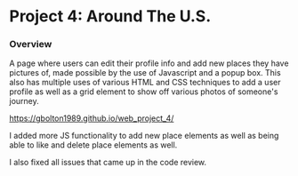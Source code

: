 # Project 4: Around The U.S.

### Overview

A page where users can edit their profile info and add new places they have pictures of, made possible by the use of Javascript and a popup box. This also has multiple uses of various HTML and CSS techniques to add a user profile as well as a grid element to show off various photos of someone's journey.


https://gbolton1989.github.io/web_project_4/

I added more JS functionality to add new place elements as well as being able to like and delete place elements as well. 

I also fixed all issues that came up in the code review.